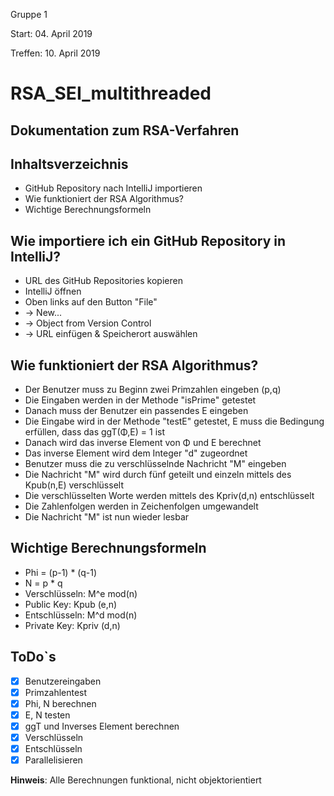 Gruppe 1

Start: 04. April 2019

Treffen: 10. April 2019

# **RSA_SEI_multithreaded**

## Dokumentation zum RSA-Verfahren

## Inhaltsverzeichnis
* GitHub Repository nach IntelliJ importieren
* Wie funktioniert der RSA Algorithmus?
* Wichtige Berechnungsformeln

## Wie importiere ich ein GitHub Repository in IntelliJ?
* URL des GitHub Repositories kopieren
* IntelliJ öffnen
* Oben links auf den Button "File"
* -> New...
* -> Object from Version Control
* -> URL einfügen & Speicherort auswählen

## Wie funktioniert der RSA Algorithmus?
* Der Benutzer muss zu Beginn zwei Primzahlen eingeben (p,q)
* Die Eingaben werden in der Methode "isPrime" getestet
* Danach muss der Benutzer ein passendes E eingeben
* Die Eingabe wird in der Methode "testE" getestet, E muss die Bedingung erfüllen, dass das ggT(Φ,E) = 1 ist
* Danach wird das inverse Element von Φ und E berechnet
* Das inverse Element wird dem Integer "d" zugeordnet
* Benutzer muss die zu verschlüsselnde Nachricht "M" eingeben
* Die Nachricht "M" wird durch fünf geteilt und einzeln mittels des Kpub(n,E) verschlüsselt
* Die verschlüsselten Worte werden mittels des Kpriv(d,n) entschlüsselt
* Die Zahlenfolgen werden in Zeichenfolgen umgewandelt
* Die Nachricht "M" ist nun wieder lesbar

## Wichtige Berechnungsformeln
* Phi = (p-1) * (q-1)
* N = p * q
* Verschlüsseln: M^e mod(n)
* Public Key: Kpub (e,n)
* Entschlüsseln: M^d mod(n)
* Private Key: Kpriv (d,n)

## ToDo`s
* [x] Benutzereingaben
* [x] Primzahlentest
* [x] Phi, N berechnen
* [x] E, N testen
* [x] ggT und Inverses Element berechnen
* [x] Verschlüsseln
* [x] Entschlüsseln
* [x] Parallelisieren

**Hinweis**: Alle Berechnungen funktional, nicht objektorientiert
